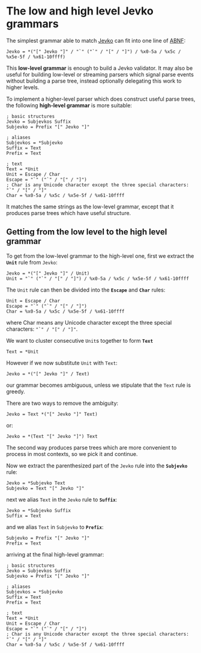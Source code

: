 # The low and high level Jevko grammars

The simplest grammar able to match [Jevko](https://jevko.org) can fit into one line of [ABNF](https://en.wikipedia.org/wiki/Augmented_Backus-Naur_form):

```abnf
Jevko = *("[" Jevko "]" / "`" ("`" / "[" / "]") / %x0-5a / %x5c / %x5e-5f / %x61-10ffff)
```

This **low-level grammar** is enough to build a Jevko validator. It may also be useful for building low-level or streaming parsers which signal parse events without building a parse tree, instead optionally delegating this work to higher levels.

To implement a higher-level parser which does construct useful parse trees, the following **high-level grammar** is more suitable:

```abnf
; basic structures
Jevko = Subjevkos Suffix
Subjevko = Prefix "[" Jevko "]"

; aliases
Subjevkos = *Subjevko
Suffix = Text
Prefix = Text

; text
Text = *Unit
Unit = Escape / Char
Escape = "`" ("`" / "[" / "]")
; Char is any Unicode character except the three special characters: "`" / "[" / "]"
Char = %x0-5a / %x5c / %x5e-5f / %x61-10ffff
```

It matches the same strings as the low-level grammar, except that it produces parse trees which have useful structure.

## Getting from the low level to the high level grammar

To get from the low-level grammar to the high-level one, first we extract the **`Unit`** rule from `Jevko`:

```abnf
Jevko = *("[" Jevko "]" / Unit)
Unit = "`" ("`" / "[" / "]") / %x0-5a / %x5c / %x5e-5f / %x61-10ffff
```

The `Unit` rule can then be divided into the **`Escape`** and **`Char`** rules:

```abnf
Unit = Escape / Char
Escape = "`" ("`" / "[" / "]")
Char = %x0-5a / %x5c / %x5e-5f / %x61-10ffff
```

where Char means any Unicode character except the three special characters: `` "`" / "[" / "]" ``.

We want to cluster consecutive `Unit`s together to form **`Text`**

```abnf
Text = *Unit
```

However if we now substitute `Unit` with `Text`:

```abnf
Jevko = *("[" Jevko "]" / Text)
```

our grammar becomes ambiguous, unless we stipulate that the `Text` rule is greedy.

There are two ways to remove the ambiguity:

```abnf
Jevko = Text *("[" Jevko "]" Text)
```

or:

```abnf
Jevko = *(Text "[" Jevko "]") Text
```

The second way produces parse trees which are more convenient to process in most contexts, so we pick it and continue.

Now we extract the parenthesized part of the `Jevko` rule into the **`Subjevko`** rule:

```abnf
Jevko = *Subjevko Text
Subjevko = Text "[" Jevko "]"
```

next we alias `Text` in the `Jevko` rule to **`Suffix`**:

```abnf
Jevko = *Subjevko Suffix
Suffix = Text
```

and we alias `Text` in `Subjevko` to **`Prefix`**:

```abnf
Subjevko = Prefix "[" Jevko "]"
Prefix = Text
```

arriving at the final high-level grammar:

```abnf
; basic structures
Jevko = Subjevkos Suffix
Subjevko = Prefix "[" Jevko "]"

; aliases
Subjevkos = *Subjevko
Suffix = Text
Prefix = Text

; text
Text = *Unit
Unit = Escape / Char
Escape = "`" ("`" / "[" / "]")
; Char is any Unicode character except the three special characters: "`" / "[" / "]"
Char = %x0-5a / %x5c / %x5e-5f / %x61-10ffff
```
